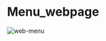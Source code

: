 # Menu_webpage 

![web-menu](https://github.com/Se0-hyun/likelion11th/assets/80439045/1f69ff3a-1817-4a46-b64a-324dee5d98df)
